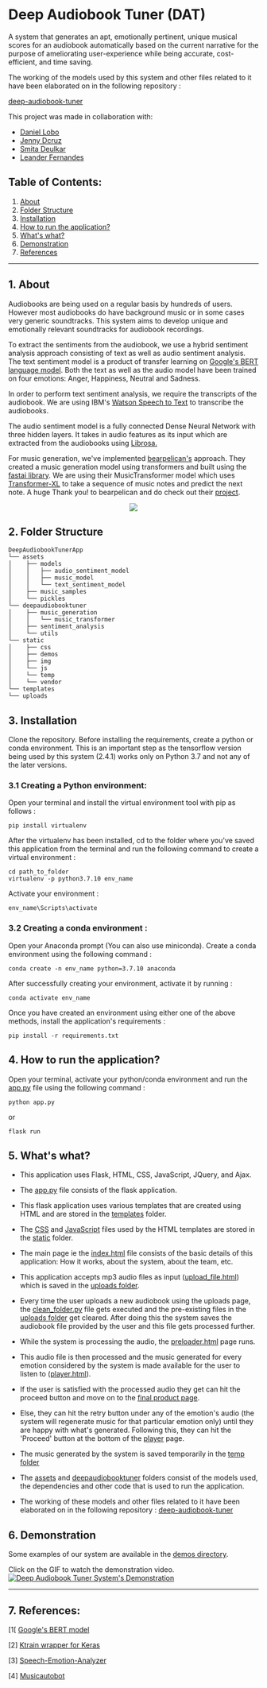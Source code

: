 # **Deep Audiobook Tuner (DAT)**
A system that generates an apt, emotionally pertinent, unique musical scores for an audiobook automatically based on the current narrative for the purpose of ameliorating user-experience while being accurate, cost-efficient, and time saving.

The working of the models used by this system and other files related to it have been elaborated on in the following repository :

[deep-audiobook-tuner](https://github.com/danlobo1999/deep-audiobook-tuner)

This project was made in collaboration with:

- [Daniel Lobo](https://github.com/danlobo1999)
- [Jenny Dcruz](https://github.com/jendcruz22)
- [Smita Deulkar](https://github.com/smita3199)
- [Leander Fernandes](https://github.com/fernandeslder)

## **Table of Contents:**
1. <a href="#About">About</a>
2. <a href="#FS">Folder Structure</a>
3. <a href="#Inst">Installation</a>
4. <a href="#AppRun">How to run the application?</a>
5. <a href="#WW">What's what?</a>
6. <a href="#Demo">Demonstration</a>
7. <a href="#References">References</a>

---

## <a name="About">**1. About**</a>
Audiobooks are being used on a regular basis by hundreds of users. However most audiobooks do have background music or in some cases very generic soundtracks. This system aims to develop unique and emotionally relevant soundtracks for audiobook recordings. 

To extract the sentiments from the audiobook, we use a hybrid sentiment analysis approach consisting of text as well as audio sentiment analysis. The text sentiment model is a product of transfer learning on [Google's BERT language model](https://github.com/google-research/bert). Both the text as well as the audio model have been trained on four emotions: Anger, Happiness, Neutral and Sadness.

In order to perform text sentiment analysis, we require the transcripts of the audiobook. We are using IBM's [Watson Speech to Text](https://www.ibm.com/in-en/cloud/watson-speech-to-text) to transcribe the audiobooks.

The audio sentiment model is a fully connected Dense Neural Network with three hidden layers. It takes in audio features as its input which are extracted from the audiobooks using [Librosa.](https://github.com/librosa/librosa)

For music generation, we've implemented [bearpelican's](https://github.com/bearpelican/) approach. They created a music generation model using transformers and built using the [fastai library](https://github.com/fastai/fastai). We are using their MusicTransformer model  which uses [Transformer-XL](https://github.com/kimiyoung/transformer-xl) to take a sequence of music notes and predict the next note. A huge Thank you! to bearpelican and do check out their [project]([musicautobot](https://github.com/bearpelican/musicautobot)). 

<p align="center">
    <img src = "static/img/HowTheSytemWorks.PNG">
</p>

## <a name="FS">**2. Folder Structure</a>**
```
DeepAudiobookTunerApp
└── assets
│    ├── models
│    │   ├── audio_sentiment_model
│    │   ├── music_model
│    │   └── text_sentiment_model
│    ├── music_samples
│    └── pickles
└── deepaudiobooktuner
│    ├── music_generation
│    │   └── music_transformer
│    ├── sentiment_analysis
│    └── utils
└── static
│    ├── css
│    ├── demos
│    ├── img
│    └── js
│    └── temp
│    └── vendor
└── templates
└── uploads 
```

## <a name="Inst">**3. Installation**</a>
Clone the repository. Before installing the requirements, create a python or conda environment. This is an important step as the tensorflow version being used by this system (2.4.1) works only on Python 3.7 and not any of the later versions.

### **3.1 Creating a Python environment:**

Open your terminal and install the virtual environment tool with pip as follows :
```
pip install virtualenv
```
After the virtualenv has been installed, cd to the folder where you've saved this application from the terminal and run the following command to create a virtual environment :

```
cd path_to_folder
virtualenv -p python3.7.10 env_name
```

Activate your environment : 
```
env_name\Scripts\activate
```

### **3.2 Creating a conda environment :**

Open your Anaconda prompt (You can also use miniconda). Create a conda environment using the following command :
```
conda create -n env_name python=3.7.10 anaconda
```

After successfully creating your environment, activate it by running :
```
conda activate env_name
```


Once you have created an environment using either one of the above methods, install the application's requirements :
```
pip install -r requirements.txt
```

## <a name="AppRun">**4. How to run the application?**</a>
Open your terminal, activate your python/conda environment and run the [app.py](https://github.com/jendcruz22/DeepAudiobookTunerApp/blob/master/app.py) file using the following command :
```
python app.py
```
or
```
flask run
```

## <a name="WW">**5. What's what?**</a>

* This application uses Flask, HTML, CSS, JavaScript, JQuery, and Ajax. 

* The [app.py](https://github.com/jendcruz22/DeepAudiobookTunerApp/blob/master/app.py) file consists of the flask application. 

* This flask application uses various templates that are created using HTML and are stored in the [templates](https://github.com/jendcruz22/DeepAudiobookTunerApp/tree/master/templates) folder.

* The [CSS](https://github.com/jendcruz22/DeepAudiobookTunerApp/tree/master/static/css) and [JavaScript](https://github.com/jendcruz22/DeepAudiobookTunerApp/tree/master/static/js) files used by the HTML templates are stored in the [static](https://github.com/jendcruz22/DeepAudiobookTunerApp/tree/master/static) folder. 

* The main page ie the [index.html](https://github.com/jendcruz22/DeepAudiobookTunerApp/blob/master/templates/index.html) file consists of the basic details of this application: How it works, about the system, about the team, etc.

* This application accepts mp3 audio files as input ([upload_file.html](https://github.com/jendcruz22/DeepAudiobookTunerApp/blob/master/templates/upload_file.html)) which is saved in the [uploads folder](https://github.com/jendcruz22/DeepAudiobookTunerApp/tree/master/uploads). 
* Every time the user uploads a new audiobook using the uploads page, the [clean_folder.py](https://github.com/jendcruz22/DeepAudiobookTunerApp/blob/master/clean_folder.py) file gets executed and the pre-existing files in the [uploads folder](https://github.com/jendcruz22/DeepAudiobookTunerApp/tree/master/uploads) get cleared. After doing this the system saves the audiobook file provided by the user and this file gets processed further.
* While the system is processing the audio, the [preloader.html](https://github.com/jendcruz22/DeepAudiobookTunerApp/blob/master/templates/preloader.html) page runs. 
* This audio file is then processed and the music generated for every emotion considered by the system is made available for the user to listen to ([player.html](https://github.com/jendcruz22/DeepAudiobookTunerApp/blob/master/templates/player.html)). 
* If the user is satisfied with the processed audio they get can hit the proceed button and move on to the [final product page](https://github.com/jendcruz22/DeepAudiobookTunerApp/blob/master/templates/final_product.html). 
* Else, they can hit the retry button under any of the emotion's audio (the system will regenerate music for that particular emotion only) until they are happy with what's generated. Following this, they can hit the 'Proceed' button at the bottom of the [player](https://github.com/jendcruz22/DeepAudiobookTunerApp/blob/master/templates/player.html) page.
* The music generated by the system is saved temporarily in the [temp folder](https://github.com/jendcruz22/DeepAudiobookTunerApp/tree/master/static/temp)
* The [assets](https://github.com/jendcruz22/DeepAudiobookTunerApp/tree/master/assets) and [deepaudiobooktuner](https://github.com/jendcruz22/DeepAudiobookTunerApp/tree/master/deepaudiobooktuner) folders consist of the models used, the dependencies and other code that is used to run the application. 
* The working of these models and other files related to it have been elaborated on in the following repository : [deep-audiobook-tuner](https://github.com/danlobo1999/deep-audiobook-tuner)

## <a name="Demo">**6. Demonstration**</a>
Some examples of our system are available in the [demos directory](https://github.com/jendcruz22/DeepAudiobookTunerApp/tree/master/static/demos).

Click on the GIF to watch the demonstration video.
[![Deep Audiobook Tuner System's Demonstration](static/img/DemoGIF.gif)](https://youtu.be/4osmFTGa2Aw)

---


## <a name="References">**7. References:**</a>

[1[ [Google's BERT model](https://github.com/google-research/bert)

[2] [Ktrain wrapper for Keras](https://github.com/amaiya/ktrain/tree/23baf7cd75bdf44cb096438e7dd4c7b74734e472)

[3] [Speech-Emotion-Analyzer](https://github.com/MITESHPUTHRANNEU/Speech-Emotion-Analyzer)

[4] [Musicautobot](https://github.com/bearpelican/musicautobot)

